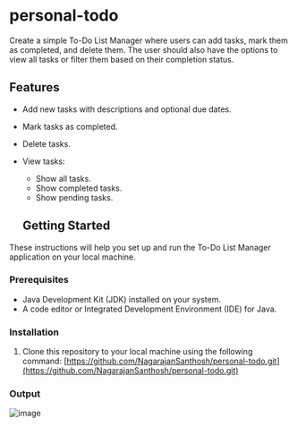 # personal-todo
Create a simple To-Do List Manager where users can add tasks, mark them as completed, and delete them. The user should also have the options to view all tasks or filter them based on their completion status.

## Features

- Add new tasks with descriptions and optional due dates.
- Mark tasks as completed.
- Delete tasks.
- View tasks:
  - Show all tasks.
  - Show completed tasks.
  - Show pending tasks.
 
  ## Getting Started

These instructions will help you set up and run the To-Do List Manager application on your local machine.

### Prerequisites

- Java Development Kit (JDK) installed on your system.
- A code editor or Integrated Development Environment (IDE) for Java.

### Installation

1. Clone this repository to your local machine using the following command:
   [https://github.com/NagarajanSanthosh/personal-todo.git](https://github.com/NagarajanSanthosh/personal-todo.git)

### Output


![image](https://github.com/NagarajanSanthosh/personal-todo/assets/110588320/dc7b49b6-1d4f-4e5f-b113-ed291f8fd7b0)

